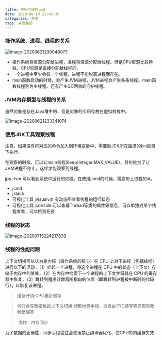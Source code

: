 ```yaml
---
title: 进程与线程.md
date: 2020-08-10 22:46:35
categories: 并发
tags: 并发基础
---
```



### 操作系统、进程、线程的关系

![image-20200621230048073](D:\ming\images\image-20200621230048073.png)

* 操作系统将资源分配给进程，进程将资源分配给线程。但是CPU资源比较特殊，CPU资源是直接分配给线程的。
* 一个进程中至少会有一个线程，进程不能脱离进程而存在。
* main函数启动的时候，会产生JVM进程，JVM进程会产生多条线程。main函数线程称为主线程。还有产生GC回收的守护线程。

### JVM内存模型与线程的关系

虽然对象是存在Java堆中的，但是对象的引用存放在虚拟机栈中。

![image-20200621233341074](D:\ming\images\image-20200621233341074.png)

### 使用JDK工具观察线程

注意，如果没有将对应的命令加入到环境变量中，需要到JDK所在路径的bin目录下执行。

在观察的时候，可以让main线程Sleep(Integer.MAX_VALUE)，目的是为了让JVM进程不停止，这样才能观察到线程。

jps -lvm 可以看到系统中运行的进程。在使用jcmd的时候，需要带上进程的id。

* jcmd
* jstack
* 可视化工具 jvisualvm 有动态图查看线程的运行状态
* 可视化工具 jconsole 可以查看Thread等类的属性等信息，可以单独对某个线程查看，可以检测死锁

### 线程的状态

![image-20200715224217839](D:\ming\images\image-20200715224217839.png)

### 线程的性能问题

上下文切换可以认为是内核（操作系统的核心）在 CPU 上对于进程（包括线程）进行以下的活动：（1）挂起一个进程，将这个进程在 CPU 中的状态（上下文）存储于内存中的某处，（2）在内存中检索下一个进程的上下文并将其在 CPU 的寄存器中恢复，（3）跳转到程序计数器所指向的位置（即跳转到进程被中断时的代码行），以恢复该进程。

> 缓存开销:CPU重新缓存

> 何时会导致密集的上下文切换:频繁地竞争锁，或者由于IO读写等原因导致频繁阻塞

> ​	协作：内存同步

​		为了数据的正确性，同步手段往往会使用禁止编译器优化、使CPU内的缓存失效